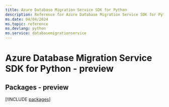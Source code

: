 ```yaml
---
title: Azure Database Migration Service SDK for Python
description: Reference for Azure Database Migration Service SDK for Python
ms.date: 04/04/2024
ms.topic: reference
ms.devlang: python
ms.service: databasemigrationservice
---
```

# Azure Database Migration Service SDK for Python - preview
## Packages - preview
[!INCLUDE [packages](database-migration-service-index.md)]